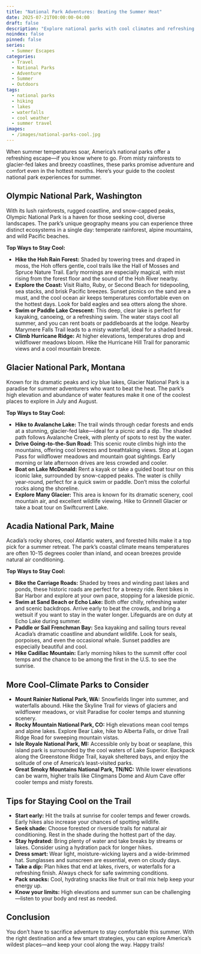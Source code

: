 ```yaml
---
title: "National Park Adventures: Beating the Summer Heat"
date: 2025-07-21T00:00:00-04:00
draft: false
description: "Explore national parks with cool climates and refreshing water features. Discover the best trails, lakes, and activities for a summer adventure that keeps you comfortable."
noindex: false
pinned: false
series:
  - Summer Escapes
categories:
  - Travel
  - National Parks
  - Adventure
  - Summer
  - Outdoors
tags:
  - national parks
  - hiking
  - lakes
  - waterfalls
  - cool weather
  - summer travel
images:
  - /images/national-parks-cool.jpg
---
```


When summer temperatures soar, America’s national parks offer a refreshing escape—if you know where to go. From misty rainforests to glacier-fed lakes and breezy coastlines, these parks promise adventure and comfort even in the hottest months. Here’s your guide to the coolest national park experiences for summer.

## Olympic National Park, Washington

With its lush rainforests, rugged coastline, and snow-capped peaks, Olympic National Park is a haven for those seeking cool, diverse landscapes. The park’s unique geography means you can experience three distinct ecosystems in a single day: temperate rainforest, alpine mountains, and wild Pacific beaches. 

**Top Ways to Stay Cool:**
- **Hike the Hoh Rain Forest:** Shaded by towering trees and draped in moss, the Hoh offers gentle, cool trails like the Hall of Mosses and Spruce Nature Trail. Early mornings are especially magical, with mist rising from the forest floor and the sound of the Hoh River nearby.
- **Explore the Coast:** Visit Rialto, Ruby, or Second Beach for tidepooling, sea stacks, and brisk Pacific breezes. Sunset picnics on the sand are a must, and the cool ocean air keeps temperatures comfortable even on the hottest days. Look for bald eagles and sea otters along the shore.
- **Swim or Paddle Lake Crescent:** This deep, clear lake is perfect for kayaking, canoeing, or a refreshing swim. The water stays cool all summer, and you can rent boats or paddleboards at the lodge. Nearby Marymere Falls Trail leads to a misty waterfall, ideal for a shaded break.
- **Climb Hurricane Ridge:** At higher elevations, temperatures drop and wildflower meadows bloom. Hike the Hurricane Hill Trail for panoramic views and a cool mountain breeze.

## Glacier National Park, Montana

Known for its dramatic peaks and icy blue lakes, Glacier National Park is a paradise for summer adventurers who want to beat the heat. The park’s high elevation and abundance of water features make it one of the coolest places to explore in July and August.

**Top Ways to Stay Cool:**
- **Hike to Avalanche Lake:** The trail winds through cedar forests and ends at a stunning, glacier-fed lake—ideal for a picnic and a dip. The shaded path follows Avalanche Creek, with plenty of spots to rest by the water.
- **Drive Going-to-the-Sun Road:** This scenic route climbs high into the mountains, offering cool breezes and breathtaking views. Stop at Logan Pass for wildflower meadows and mountain goat sightings. Early morning or late afternoon drives are less crowded and cooler.
- **Boat on Lake McDonald:** Rent a kayak or take a guided boat tour on this iconic lake, surrounded by snow-capped peaks. The water is chilly year-round, perfect for a quick swim or paddle. Don’t miss the colorful rocks along the shoreline.
- **Explore Many Glacier:** This area is known for its dramatic scenery, cool mountain air, and excellent wildlife viewing. Hike to Grinnell Glacier or take a boat tour on Swiftcurrent Lake.

## Acadia National Park, Maine

Acadia’s rocky shores, cool Atlantic waters, and forested hills make it a top pick for a summer retreat. The park’s coastal climate means temperatures are often 10-15 degrees cooler than inland, and ocean breezes provide natural air conditioning.

**Top Ways to Stay Cool:**
- **Bike the Carriage Roads:** Shaded by trees and winding past lakes and ponds, these historic roads are perfect for a breezy ride. Rent bikes in Bar Harbor and explore at your own pace, stopping for a lakeside picnic.
- **Swim at Sand Beach or Echo Lake:** Both offer chilly, refreshing water and scenic backdrops. Arrive early to beat the crowds, and bring a wetsuit if you want to stay in the water longer. Lifeguards are on duty at Echo Lake during summer.
- **Paddle or Sail Frenchman Bay:** Sea kayaking and sailing tours reveal Acadia’s dramatic coastline and abundant wildlife. Look for seals, porpoises, and even the occasional whale. Sunset paddles are especially beautiful and cool.
- **Hike Cadillac Mountain:** Early morning hikes to the summit offer cool temps and the chance to be among the first in the U.S. to see the sunrise.

## More Cool-Climate Parks to Consider
- **Mount Rainier National Park, WA:** Snowfields linger into summer, and waterfalls abound. Hike the Skyline Trail for views of glaciers and wildflower meadows, or visit Paradise for cooler temps and stunning scenery.
- **Rocky Mountain National Park, CO:** High elevations mean cool temps and alpine lakes. Explore Bear Lake, hike to Alberta Falls, or drive Trail Ridge Road for sweeping mountain vistas.
- **Isle Royale National Park, MI:** Accessible only by boat or seaplane, this island park is surrounded by the cool waters of Lake Superior. Backpack along the Greenstone Ridge Trail, kayak sheltered bays, and enjoy the solitude of one of America’s least-visited parks.
- **Great Smoky Mountains National Park, TN/NC:** While lower elevations can be warm, higher trails like Clingmans Dome and Alum Cave offer cooler temps and misty forests.

## Tips for Staying Cool on the Trail
- **Start early:** Hit the trails at sunrise for cooler temps and fewer crowds. Early hikes also increase your chances of spotting wildlife.
- **Seek shade:** Choose forested or riverside trails for natural air conditioning. Rest in the shade during the hottest part of the day.
- **Stay hydrated:** Bring plenty of water and take breaks by streams or lakes. Consider using a hydration pack for longer hikes.
- **Dress smart:** Wear light, moisture-wicking layers and a wide-brimmed hat. Sunglasses and sunscreen are essential, even on cloudy days.
- **Take a dip:** Plan hikes that end at lakes, rivers, or waterfalls for a refreshing finish. Always check for safe swimming conditions.
- **Pack snacks:** Cool, hydrating snacks like fruit or trail mix help keep your energy up.
- **Know your limits:** High elevations and summer sun can be challenging—listen to your body and rest as needed.

## Conclusion

You don’t have to sacrifice adventure to stay comfortable this summer. With the right destination and a few smart strategies, you can explore America’s wildest places—and keep your cool along the way. Happy trails!
